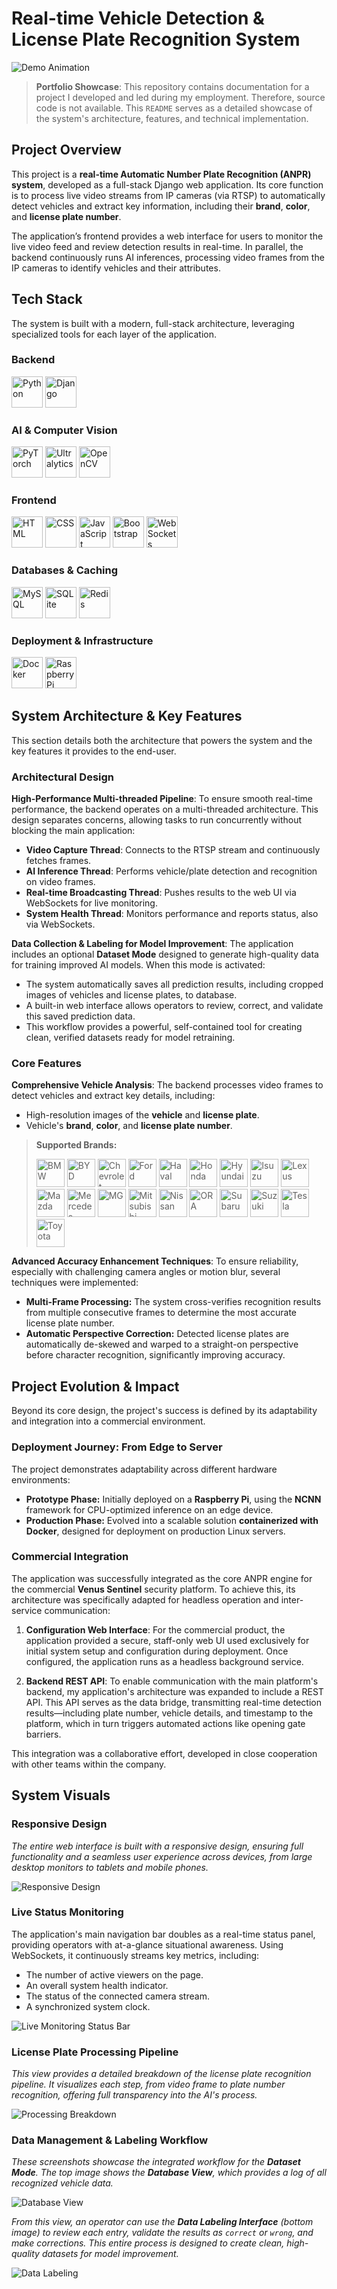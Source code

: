 # Real-time Vehicle Detection & License Plate Recognition System

![Demo Animation](documents/images/demo_v2.gif)

> **Portfolio Showcase**: This repository contains documentation for a project I developed and led during my employment. Therefore, source code is not available. This `README` serves as a detailed showcase of the system's architecture, features, and technical implementation.

## Project Overview

This project is a **real-time Automatic Number Plate Recognition (ANPR) system**, developed as a full-stack Django web application. Its core function is to process live video streams from IP cameras (via RTSP) to automatically detect vehicles and extract key information, including their **brand**, **color**, and **license plate number**.

The application’s frontend provides a web interface for users to monitor the live video feed and review detection results in real-time. In parallel, the backend continuously runs AI inferences, processing video frames from the IP cameras to identify vehicles and their attributes.

## Tech Stack

The system is built with a modern, full-stack architecture, leveraging specialized tools for each layer of the application.

### Backend
<p>
  <a href="https://www.python.org/" title="Python"><img src="https://api.iconify.design/logos:python.svg" alt="Python" width="50" height="50"/></a>
  <a href="https://www.djangoproject.com/" title="Django"><img src="https://api.iconify.design/skill-icons:django.svg" alt="Django" width="50" height="50"/></a>
</p>

### AI & Computer Vision
<p>
  <a href="https://pytorch.org/" title="PyTorch"><img src="https://api.iconify.design/logos:pytorch-icon.svg" alt="PyTorch" width="50" height="50"/></a>
  <a href="https://docs.ultralytics.com/" title="Ultralytics YOLO"><img src="documents/images/ultralytics.svg" alt="Ultralytics" width="50" height="50"/></a>
  <a href="https://opencv.org/" title="OpenCV"><img src="https://api.iconify.design/logos:opencv.svg" alt="OpenCV" width="50" height="50"/></a>
</p>

### Frontend
<p>
  <a href="https://www.w3schools.com/html/" title="HTML5"><img src="https://api.iconify.design/logos:html-5.svg" alt="HTML" width="50" height="50"/></a>
  <a href="https://www.w3schools.com/css/" title="CSS3"><img src="https://api.iconify.design/logos:css-3.svg" alt="CSS" width="50" height="50"/></a>
  <a href="https://www.w3schools.com/js/" title="JavaScript"><img src="https://api.iconify.design/skill-icons:javascript.svg" alt="JavaScript" width="50" height="50"/></a>
  <a href="https://getbootstrap.com/" title="Bootstrap"><img src="https://api.iconify.design/logos:bootstrap.svg" alt="Bootstrap" width="50" height="50"/></a>
  <a href="https://developer.mozilla.org/en-US/docs/Web/API/WebSockets_API" title="WebSockets"><img src="https://api.iconify.design/logos:websocket.svg" alt="WebSockets" width="50" height="50"/></a>
</p>

### Databases & Caching
<p>
  <a href="https://www.mysql.com/" title="MySQL"><img src="https://api.iconify.design/logos:mysql.svg" alt="MySQL" width="50" height="50"/></a>
  <a href="https://www.sqlite.org/" title="SQLite"><img src="https://api.iconify.design/logos:sqlite.svg" alt="SQLite" width="50" height="50"/></a>
  <a href="https://redis.io/" title="Redis"><img src="https://api.iconify.design/skill-icons:redis-light.svg" alt="Redis" width="50" height="50"/></a>
</p>

### Deployment & Infrastructure
<p>
  <a href="https://www.docker.com/" title="Docker"><img src="https://api.iconify.design/logos:docker-icon.svg" alt="Docker" width="50" height="50"/></a>
  <a href="https://www.raspberrypi.com/" title="Raspberry Pi"><img src="https://api.iconify.design/devicon:raspberrypi.svg" alt="Raspberry Pi" width="50" height="50"/></a>
</p>

## System Architecture & Key Features

This section details both the architecture that powers the system and the key features it provides to the end-user.

### Architectural Design

**High-Performance Multi-threaded Pipeline**:
To ensure smooth real-time performance, the backend operates on a multi-threaded architecture. This design separates concerns, allowing tasks to run concurrently without blocking the main application:

- **Video Capture Thread**: Connects to the RTSP stream and continuously fetches frames.
- **AI Inference Thread**: Performs vehicle/plate detection and recognition on video frames.
- **Real-time Broadcasting Thread**: Pushes results to the web UI via WebSockets for live monitoring.
- **System Health Thread**: Monitors performance and reports status, also via WebSockets.

**Data Collection & Labeling for Model Improvement**:
The application includes an optional **Dataset Mode** designed to generate high-quality data for training improved AI models. When this mode is activated:

-   The system automatically saves all prediction results, including cropped images of vehicles and license plates, to database.
-   A built-in web interface allows operators to review, correct, and validate this saved prediction data.
-   This workflow provides a powerful, self-contained tool for creating clean, verified datasets ready for model retraining.

### Core Features

**Comprehensive Vehicle Analysis**:
The backend processes video frames to detect vehicles and extract key details, including:
-   High-resolution images of the **vehicle** and **license plate**.
-   Vehicle's **brand**, **color**, and **license plate number**.

> **Supported Brands:**
> <p align="left">
> <img src="documents/car_logo/BMW.svg" alt="BMW" width="45" height="45"/>
> <img src="documents/car_logo/BYD.svg" alt="BYD" width="45" height="45"/>
> <img src="documents/car_logo/Chevrolet.svg" alt="Chevrolet" width="45" height="45"/>
> <img src="documents/car_logo/Ford.svg" alt="Ford" width="45" height="45"/>
> <img src="documents/car_logo/Haval.svg" alt="Haval" width="45" height="45"/>
> <img src="documents/car_logo/Honda.svg" alt="Honda" width="45" height="45"/>
> <img src="documents/car_logo/Hyundai.svg" alt="Hyundai" width="45" height="45"/>
> <img src="documents/car_logo/Isuzu.svg" alt="Isuzu" width="45" height="45"/>
> <img src="documents/car_logo/Lexus.svg" alt="Lexus" width="45" height="45"/>
> <img src="documents/car_logo/Mazda.svg" alt="Mazda" width="45" height="45"/>
> <img src="documents/car_logo/Mercedes Benz.svg" alt="Mercedes Benz" width="45" height="45"/>
> <img src="documents/car_logo/MG.svg" alt="MG" width="45" height="45"/>
> <img src="documents/car_logo/Mitsubishi.svg" alt="Mitsubishi" width="45" height="45"/>
> <img src="documents/car_logo/Nissan.svg" alt="Nissan" width="45" height="45"/>
> <img src="documents/car_logo/Ora.svg" alt="ORA" width="45" height="45"/>
> <img src="documents/car_logo/Subaru.svg" alt="Subaru" width="45" height="45"/>
> <img src="documents/car_logo/Suzuki.svg" alt="Suzuki" width="45" height="45"/>
> <img src="documents/car_logo/Tesla.svg" alt="Tesla" width="45" height="45"/>
> <img src="documents/car_logo/Toyota.svg" alt="Toyota" width="45" height="45"/>
> </p>

**Advanced Accuracy Enhancement Techniques**:
To ensure reliability, especially with challenging camera angles or motion blur, several techniques were implemented:
-   **Multi-Frame Processing:** The system cross-verifies recognition results from multiple consecutive frames to determine the most accurate license plate number.
-   **Automatic Perspective Correction:** Detected license plates are automatically de-skewed and warped to a straight-on perspective before character recognition, significantly improving accuracy.

## Project Evolution & Impact

Beyond its core design, the project's success is defined by its adaptability and integration into a commercial environment.

### Deployment Journey: From Edge to Server
The project demonstrates adaptability across different hardware environments:
-   **Prototype Phase:** Initially deployed on a **Raspberry Pi**, using the **NCNN** framework for CPU-optimized inference on an edge device.
-   **Production Phase:** Evolved into a scalable solution **containerized with Docker**, designed for deployment on production Linux servers.

### Commercial Integration
The application was successfully integrated as the core ANPR engine for the commercial **Venus Sentinel** security platform. To achieve this, its architecture was specifically adapted for headless operation and inter-service communication:

1.  **Configuration Web Interface**: For the commercial product, the application provided a secure, staff-only web UI used exclusively for initial system setup and configuration during deployment. Once configured, the application runs as a headless background service.

2.  **Backend REST API**: To enable communication with the main platform's backend, my application's architecture was expanded to include a REST API. This API serves as the data bridge, transmitting real-time detection results—including plate number, vehicle details, and timestamp to the platform, which in turn triggers automated actions like opening gate barriers.

This integration was a collaborative effort, developed in close cooperation with other teams within the company.

## System Visuals

### Responsive Design
*The entire web interface is built with a responsive design, ensuring full functionality and a seamless user experience across devices, from large desktop monitors to tablets and mobile phones.*

![Responsive Design](documents/images/Responsive.png)

### Live Status Monitoring
The application's main navigation bar doubles as a real-time status panel, providing operators with at-a-glance situational awareness. Using WebSockets, it continuously streams key metrics, including:
-   The number of active viewers on the page.
-   An overall system health indicator.
-   The status of the connected camera stream.
-   A synchronized system clock.

![Live Monitoring Status Bar](documents/images/Navbar.png)

### License Plate Processing Pipeline

*This view provides a detailed breakdown of the license plate recognition pipeline. It visualizes each step, from video frame to plate number recognition, offering full transparency into the AI's process.*

![Processing Breakdown](documents/images/Breakdown.png)

### Data Management & Labeling Workflow

*These screenshots showcase the integrated workflow for the **Dataset Mode**. The top image shows the **Database View**, which provides a log of all recognized vehicle data.*

![Database View](documents/images/Database.png)

*From this view, an operator can use the **Data Labeling Interface** (bottom image) to review each entry, validate the results as `correct` or `wrong`, and make corrections. This entire process is designed to create clean, high-quality datasets for model improvement.*

![Data Labeling](documents/images/Labeling.png)
